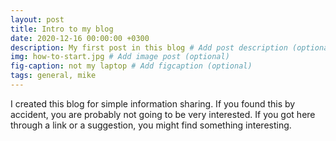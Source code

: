 ```yaml
---
layout: post
title: Intro to my blog
date: 2020-12-16 00:00:00 +0300
description: My first post in this blog # Add post description (optional)
img: how-to-start.jpg # Add image post (optional)
fig-caption: not my laptop # Add figcaption (optional)
tags: general, mike
---
```


I created this blog for simple information sharing.  If you found this by accident, you are probably not going to be very interested.  If you got here through a link or a suggestion, you might find something interesting.


